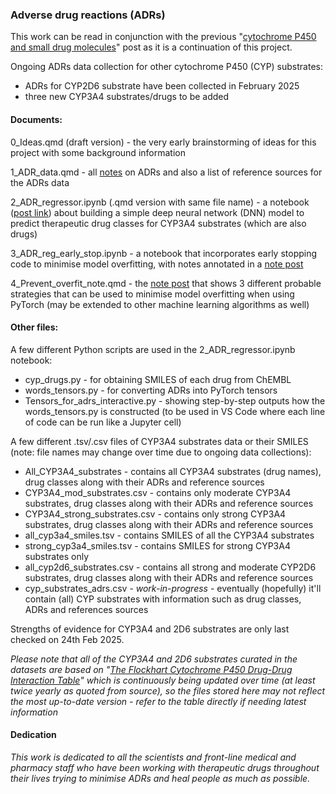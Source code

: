 ### **Adverse drug reactions** (ADRs)

This work can be read in conjunction with the previous "[cytochrome P450 and small drug molecules](https://jhylin.github.io/Data_in_life_blog/posts/20_Cyp3a4_2d6_inh/1_CYP450_drugs.html)" post as it is a continuation of this project.

Ongoing ADRs data collection for other cytochrome P450 (CYP) substrates:
- ADRs for CYP2D6 substrate have been collected in February 2025
- three new CYP3A4 substrates/drugs to be added

#### **Documents**:

0_Ideas.qmd (draft version) - the very early brainstorming of ideas for this project with some background information

1_ADR_data.qmd - all [notes](https://jhylin.github.io/Data_in_life_blog/posts/22_Simple_dnn_adrs/1_ADR_data.html) on ADRs and also a list of reference sources for the ADRs data

2_ADR_regressor.ipynb (.qmd version with same file name) - a notebook ([post link](https://jhylin.github.io/Data_in_life_blog/posts/22_Simple_dnn_adrs/2_ADR_regressor.html)) about building a simple deep neural network (DNN) model to predict therapeutic drug classes for CYP3A4 substrates (which are also drugs)

3_ADR_reg_early_stop.ipynb - a notebook that incorporates early stopping code to minimise model overfitting, with notes annotated in a [note post](https://jhylin.github.io/Data_in_life_blog/posts/22_Simple_dnn_adrs/4_Prevent_overfit_note.html)

4_Prevent_overfit_note.qmd - the [note post](https://jhylin.github.io/Data_in_life_blog/posts/22_Simple_dnn_adrs/4_Prevent_overfit_note.html) that shows 3 different probable strategies that can be used to minimise model overfitting when using PyTorch (may be extended to other machine learning algorithms as well)

#### **Other files:**

A few different Python scripts are used in the 2_ADR_regressor.ipynb notebook:
- cyp_drugs.py - for obtaining SMILES of each drug from ChEMBL
- words_tensors.py - for converting ADRs into PyTorch tensors
- Tensors_for_adrs_interactive.py - showing step-by-step outputs how the words_tensors.py is constructed (to be used in VS Code where each line of code can be run like a Jupyter cell)

A few different .tsv/.csv files of CYP3A4 substrates data or their SMILES (note: file names may change over time due to ongoing data collections):
- All_CYP3A4_substrates - contains all CYP3A4 substrates (drug names), drug classes along with their ADRs and reference sources
- CYP3A4_mod_substrates.csv - contains only moderate CYP3A4 substrates, drug classes along with their ADRs and reference sources
- CYP3A4_strong_substrates.csv - contains only strong CYP3A4 substrates, drug classes along with their ADRs and reference sources
- all_cyp3a4_smiles.tsv - contains SMILES of all the CYP3A4 substrates
- strong_cyp3a4_smiles.tsv - contains SMILES for strong CYP3A4 substrates only
- all_cyp2d6_substrates.csv - contains all strong and moderate CYP2D6 substrates, drug classes along with their ADRs and reference sources
- cyp_substrates_adrs.csv - *work-in-progress* - eventually (hopefully) it'll contain (all) CYP substrates with information such as drug classes, ADRs and references sources

Strengths of evidence for CYP3A4 and 2D6 substrates are only last checked on 24th Feb 2025.

*Please note that all of the CYP3A4 and 2D6 substrates curated in the datasets are based on "[The Flockhart Cytochrome P450 Drug-Drug Interaction Table](https://drug-interactions.medicine.iu.edu/MainTable.aspx)" which is continuously being updated over time (at least twice yearly as quoted from source), so the files stored here may not reflect the most up-to-date version - refer to the table directly if needing latest information*

#### **Dedication**

*This work is dedicated to all the scientists and front-line medical and pharmacy staff who have been working with therapeutic drugs throughout their lives trying to minimise ADRs and heal people as much as possible.*